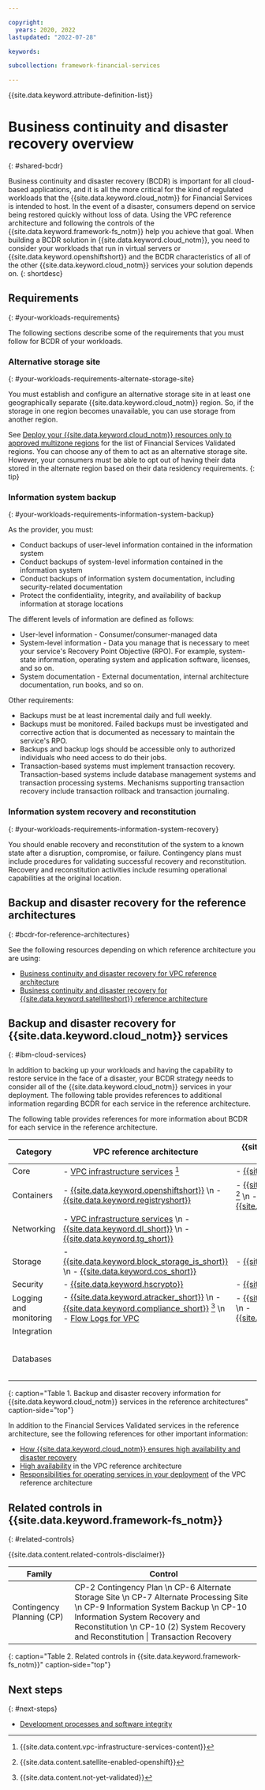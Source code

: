 ```yaml
---

copyright:
  years: 2020, 2022
lastupdated: "2022-07-28"

keywords: 

subcollection: framework-financial-services

---
```


{{site.data.keyword.attribute-definition-list}}

# Business continuity and disaster recovery overview
{: #shared-bcdr}

Business continuity and disaster recovery (BCDR) is important for all cloud-based applications, and it is all the more critical for the kind of regulated workloads that the {{site.data.keyword.cloud_notm}} for Financial Services is intended to host. In the event of a disaster, consumers depend on service being restored quickly without loss of data. Using the VPC reference architecture and following the controls of the {{site.data.keyword.framework-fs_notm}} help you achieve that goal. When building a BCDR solution in {{site.data.keyword.cloud_notm}}, you need to consider your workloads that run in virtual servers or {{site.data.keyword.openshiftshort}} and the BCDR characteristics of all of the other {{site.data.keyword.cloud_notm}} services your solution depends on.
{: shortdesc}

## Requirements
{: #your-workloads-requirements}

The following sections describe some of the requirements that you must follow for BCDR of your workloads.

### Alternative storage site 
{: #your-workloads-requirements-alternate-storage-site}

You must establish and configure an alternative storage site in at least one geographically separate {{site.data.keyword.cloud_notm}} region. So, if the storage in one region becomes unavailable, you can use storage from another region.

See [Deploy your {{site.data.keyword.cloud_notm}} resources only to approved multizone regions](/docs/allowlist/framework-financial-services?topic=framework-financial-services-best-practices#best-practices-financial-services-regions) for the list of Financial Services Validated regions. You can choose any of them to act as an alternative storage site. However, your consumers must be able to opt out of having their data stored in the alternate region based on their data residency requirements.
{: tip}



### Information system backup
{: #your-workloads-requirements-information-system-backup}

As the provider, you must:

* Conduct backups of user-level information contained in the information system
* Conduct backups of system-level information contained in the information system
* Conduct backups of information system documentation, including security-related documentation
* Protect the confidentiality, integrity, and availability of backup information at storage locations  

The different levels of information are defined as follows:

* User-level information - Consumer/consumer-managed data
* System-level information - Data you manage that is necessary to meet your service's Recovery Point Objective (RPO). For example, system-state information, operating system and application software, licenses, and so on.
* System documentation - External documentation, internal architecture documentation, run books, and so on.

Other requirements:

* Backups must be at least incremental daily and full weekly.
* Backups must be monitored. Failed backups must be investigated and corrective action that is documented as necessary to maintain the service's RPO.
* Backups and backup logs should be accessible only to authorized individuals who need access to do their jobs.
* Transaction-based systems must implement transaction recovery. Transaction-based systems include database management systems and transaction processing systems. Mechanisms supporting transaction recovery include transaction rollback and transaction journaling.

### Information system recovery and reconstitution
{: #your-workloads-requirements-information-system-recovery}

You should enable recovery and reconstitution of the system to a known state after a disruption, compromise, or failure. Contingency plans must include procedures for validating successful recovery and reconstitution.  Recovery and reconstitution activities include resuming operational capabilities at the original location.

## Backup and disaster recovery for the reference architectures
{: #bcdr-for-reference-architectures}

See the following resources depending on which reference architecture you are using:

- [Business continuity and disaster recovery for VPC reference architecture](/docs/allowlist/framework-financial-services?topic=framework-financial-services-vpc-architecture-bcdr)
- [Business continuity and disaster recovery for {{site.data.keyword.satelliteshort}} reference architecture](/docs/allowlist/framework-financial-services?topic=framework-financial-services-satellite-architecture-bcdr)

## Backup and disaster recovery for {{site.data.keyword.cloud_notm}} services
{: #ibm-cloud-services}

In addition to backing up your workloads and having the capability to restore service in the face of a disaster, your BCDR strategy needs to consider all of the {{site.data.keyword.cloud_notm}} services in your deployment. The following table provides references to additional information regarding BCDR for each service in the reference architecture.

The following table provides references for more information about BCDR for each service in the reference architecture.

| Category | VPC reference architecture | {{site.data.keyword.satelliteshort}} reference architecture | Optional for both |
|----------|-------------------|-------------------|-------------------|
| Core  | - [VPC infrastructure services](/vpc?topic=vpc-ha-dr-vpc) [^tabletext] | - [{{site.data.keyword.satelliteshort}}](/docs/satellite?topic=satellite-ha) |  |
| Containers  | - [{{site.data.keyword.openshiftshort}}](/docs/openshift?topic=openshift-ha) \n - [{{site.data.keyword.registryshort}}](/docs/Registry?topic=Registry-ha-dr) | - [{{site.data.keyword.openshiftshort}}](/docs/openshift?topic=openshift-ha) [^tabletext-satellite-enabled-openshift] \n - [{{site.data.keyword.registryshort}}](/docs/Registry?topic=Registry-ha-dr) |  |
| Networking  | - [VPC infrastructure services](/vpc?topic=vpc-ha-dr-vpc) \n - [{{site.data.keyword.dl_short}}](/docs/dl?topic=dl-ha-dr) \n - [{{site.data.keyword.tg_short}}](/docs/transit-gateway?topic=transit-gateway-ha-dr#disaster-recovery)  |  |  |
| Storage  | - [{{site.data.keyword.block_storage_is_short}}](/vpc?topic=vpc-ha-dr-vpc) \n - [{{site.data.keyword.cos_short}}](/docs/cloud-object-storage?topic=cloud-object-storage-endpoints#endpoints-geo) | - [{{site.data.keyword.cos_short}}](/docs/cloud-object-storage?topic=cloud-object-storage-endpoints#endpoints-geo) |  |
| Security  | - [{{site.data.keyword.hscrypto}}](/docs/hs-crypto?topic=hs-crypto-ha-dr#cross-region-disaster-recovery)  | - [{{site.data.keyword.hscrypto}}](/docs/hs-crypto?topic=hs-crypto-ha-dr#cross-region-disaster-recovery)  | - [{{site.data.keyword.appid_short_notm}}](/docs/appid?topic=appid-ha-dr)  |
| Logging and monitoring  | - [{{site.data.keyword.atracker_short}}](/docs/activity-tracker?topic=activity-tracker-ha-dr) \n - [{{site.data.keyword.compliance_short}}](/docs/security-compliance?topic=security-compliance-ha-dr) [^tabletext-not-yet-validated] \n - [Flow Logs for VPC](/vpc?topic=vpc-ha-dr-vpc)  | - [{{site.data.keyword.atracker_short}}](/docs/activity-tracker?topic=activity-tracker-ha-dr) \n - [{{site.data.keyword.compliance_short}}](/docs/security-compliance?topic=security-compliance-ha-dr) |  |
| Integration  |  |  | - [{{site.data.keyword.messagehub}}](/docs/EventStreams?topic=EventStreams-disaster_recovery_scenario) |
| Databases  |  |  | - [{{site.data.keyword.ihsdbaas_mongodb_full}}](/docs/hyper-protect-dbaas-for-mongodb?topic=hyper-protect-dbaas-for-mongodb-high-availability-disaster-recovery) \n - [{{site.data.keyword.ihsdbaas_postgresql_full}}](/docs/hyper-protect-dbaas-for-postgresql?topic=hyper-protect-dbaas-for-postgresql-high-availability-disaster-recovery) |
{: caption="Table 1. Backup and disaster recovery information for {{site.data.keyword.cloud_notm}} services in the reference architectures" caption-side="top"}

[^tabletext]: {{site.data.content.vpc-infrastructure-services-content}}

[^tabletext-satellite-enabled-openshift]: {{site.data.content.satellite-enabled-openshift}}

[^tabletext-not-yet-validated]: {{site.data.content.not-yet-validated}}

In addition to the Financial Services Validated services in the reference architecture, see the following references for other important information:

* [How {{site.data.keyword.cloud_notm}} ensures high availability and disaster recovery](/docs/overview?topic=overview-zero-downtime)
* [High availability](/docs/allowlist/framework-financial-services?topic=framework-financial-services-shared-high-availability) in the VPC reference architecture
* [Responsibilities for operating services in your deployment](/docs/allowlist/framework-financial-services?topic=framework-financial-services-shared-responsibilities) of the VPC reference architecture

## Related controls in {{site.data.keyword.framework-fs_notm}} 
{: #related-controls}

{{site.data.content.related-controls-disclaimer}}


| Family              | Control                                           |
|---------------------|---------------------------------------------------|
| Contingency Planning (CP) | CP-2 Contingency Plan \n CP-6 Alternate Storage Site \n CP-7 Alternate Processing Site \n CP-9 Information System Backup \n CP-10 Information System Recovery and Reconstitution \n CP-10 (2) System Recovery and Reconstitution &#124; Transaction Recovery  |
{: caption="Table 2. Related controls in {{site.data.keyword.framework-fs_notm}}" caption-side="top"}

## Next steps
{: #next-steps}

* [Development processes and software integrity](/docs/allowlist/framework-financial-services?topic=framework-financial-services-shared-development-processes)
